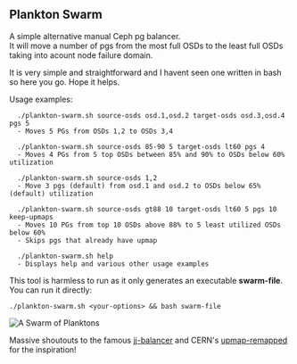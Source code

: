 ## Plankton Swarm
A simple alternative manual Ceph pg balancer.  
It will move a number of pgs from the most full OSDs to the least full OSDs taking into acount node failure domain.  

It is very simple and straightforward and I havent seen one written in bash so here you go. Hope it helps.  

Usage examples:
```   
  ./plankton-swarm.sh source-osds osd.1,osd.2 target-osds osd.3,osd.4 pgs 5
  - Moves 5 PGs from OSDs 1,2 to OSDs 3,4

  ./plankton-swarm.sh source-osds 85-90 5 target-osds lt60 pgs 4
  - Moves 4 PGs from 5 top OSDs between 85% and 90% to OSDs below 60% utilization

  ./plankton-swarm.sh source-osds 1,2
  - Move 3 pgs (default) from osd.1 and osd.2 to OSDs below 65% (default) utilization

  ./plankton-swarm.sh source-osds gt88 10 target-osds lt60 5 pgs 10 keep-upmaps
  - Moves 10 PGs from top 10 OSDs above 88% to 5 least utilized OSDs below 60%
  - Skips pgs that already have upmap

  ./plankton-swarm.sh help
  - Displays help and various other usage examples
```

This tool is harmless to run as it only generates an executable **swarm-file**.
You can run it directly:
```
./plankton-swarm.sh <your-options> && bash swarm-file
```

  
![A Swarm of Planktons](https://images.squarespace-cdn.com/content/v1/5bb9f390da50d330b261fdc8/1581283147743-OFR7YJ9ZF69KWW2ZYS2G/GPTempDownload+2.JPG)

Massive shoutouts to the famous [jj-balancer](https://github.com/TheJJ/ceph-balancer) and CERN's [upmap-remapped](https://github.com/cernceph/ceph-scripts/blob/master/tools/upmap/upmap-remapped.py) for the inspiration!

